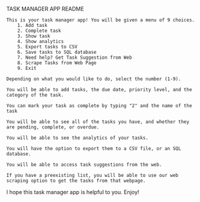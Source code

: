 TASK MANAGER APP README

    This is your task manager app! You will be given a menu of 9 choices.
        1. Add task
        2. Complete task
        3. Show task
        4. Show analytics
        5. Export tasks to CSV
        6. Save tasks to SQL database
        7. Need help? Get Task Suggestion from Web
        8. Scrape Tasks from Web Page
        9. Exit

    Depending on what you would like to do, select the number (1-9).

    You will be able to add tasks, the due date, priority level, and the category of the task.

    You can mark your task as complete by typing "2" and the name of the task

    You will be able to see all of the tasks you have, and whether they are pending, complete, or overdue.

    You will be able to see the analytics of your tasks.

    You will have the option to export them to a CSV file, or an SQL database.

    You will be able to access task suggestions from the web.

    If you have a preexisting list, you will be able to use our web scraping option to get the tasks from that webpage.

I hope this task manager app is helpful to you. Enjoy!
